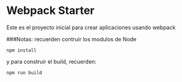 # Webpack Starter

Este es el proyecto inicial para crear aplicaciones usando webpack

###Notas: 
recuerden contruir los modulos de Node
```
npm install
```
y para construir el build, recuerden: 
```
npm run build
```